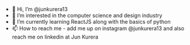 - 👋 Hi, I’m @junkurera13
- 👀 I’m interested in the computer science and design industry
- 🌱 I’m currently learning ReactJS along with the basics of python
- 📫 How to reach me - add me up on instagram @junkurera13 and also reach me on linkedin at Jun Kurera

<!---
junkurera13/junkurera13 is a ✨ special ✨ repository because its `README.md` (this file) appears on your GitHub profile.
You can click the Preview link to take a look at your changes.
--->
